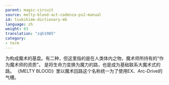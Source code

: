 ```yaml
---
parent: magic-circuit
source: melty-blood-act-cadenza-ps2-manual
id: tsukihime-dictionary-mb
language: zh
weight: 63
translation: "zqh1985"
category:
- term
---
```


为构成魔术的基盘。有二种，但这里指的是在人类体内之物，魔术师所持有的“作为魔术师的资质”。
是将生命力变换为魔力的路，也是成为基础联系大魔术式的路。
《MELTY BLOOD》里以魔术回路这个名称统一为了使用EX、Arc-Drive的气槽。
